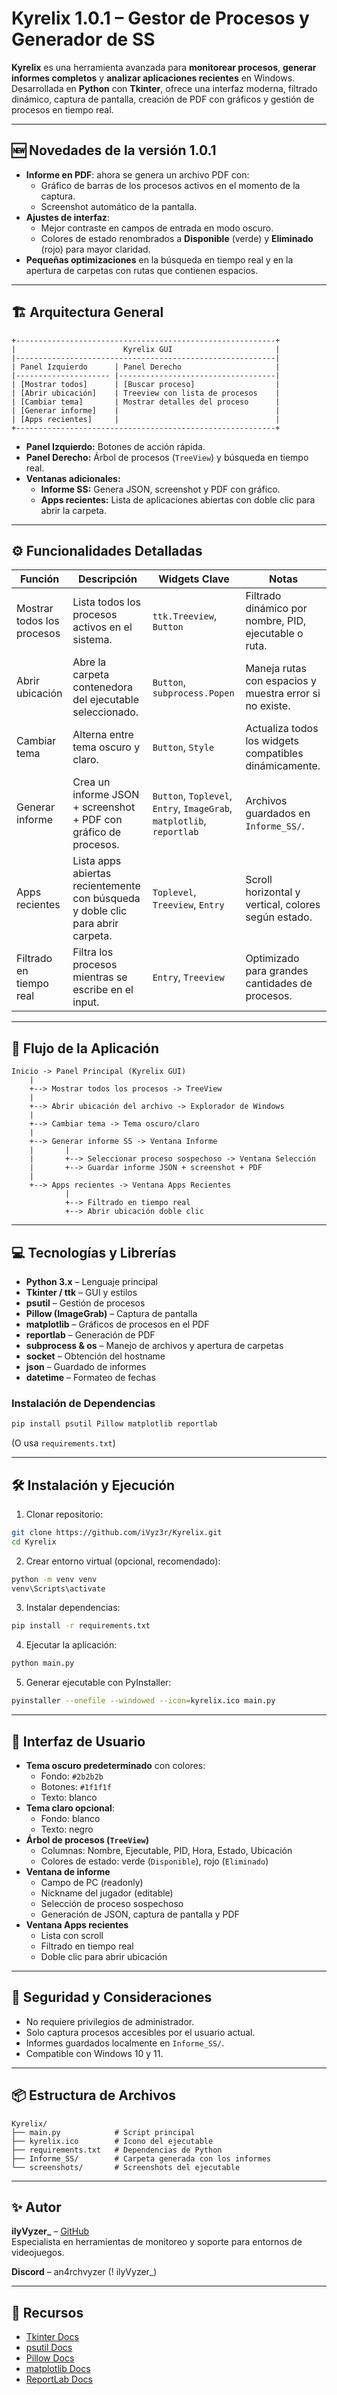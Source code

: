 # Kyrelix 1.0.1 – Gestor de Procesos y Generador de SS

**Kyrelix** es una herramienta avanzada para **monitorear procesos**, **generar informes completos** y **analizar aplicaciones recientes** en Windows.  
Desarrollada en **Python** con **Tkinter**, ofrece una interfaz moderna, filtrado dinámico, captura de pantalla, creación de PDF con gráficos y gestión de procesos en tiempo real.

---

## 🆕 Novedades de la versión 1.0.1
- **Informe en PDF**: ahora se genera un archivo PDF con:
  - Gráfico de barras de los procesos activos en el momento de la captura.
  - Screenshot automático de la pantalla.
- **Ajustes de interfaz**:
  - Mejor contraste en campos de entrada en modo oscuro.
  - Colores de estado renombrados a **Disponible** (verde) y **Eliminado** (rojo) para mayor claridad.
- **Pequeñas optimizaciones** en la búsqueda en tiempo real y en la apertura de carpetas con rutas que contienen espacios.

---

## 🏗 Arquitectura General

```
+----------------------------------------------------------+
|                        Kyrelix GUI                       |
|----------------------------------------------------------|
| Panel Izquierdo      | Panel Derecho                     |
|--------------------- |-----------------------------------|
| [Mostrar todos]      | [Buscar proceso]                  |
| [Abrir ubicación]    | Treeview con lista de procesos    |
| [Cambiar tema]       | Mostrar detalles del proceso      |
| [Generar informe]    |                                   |
| [Apps recientes]     |                                   |
+----------------------------------------------------------+
```

- **Panel Izquierdo:** Botones de acción rápida.
- **Panel Derecho:** Árbol de procesos (`TreeView`) y búsqueda en tiempo real.
- **Ventanas adicionales:**  
  - **Informe SS:** Genera JSON, screenshot y PDF con gráfico.  
  - **Apps recientes:** Lista de aplicaciones abiertas con doble clic para abrir la carpeta.

---

## ⚙ Funcionalidades Detalladas

| Función | Descripción | Widgets Clave | Notas |
|---------|------------|---------------|-------|
| Mostrar todos los procesos | Lista todos los procesos activos en el sistema. | `ttk.Treeview`, `Button` | Filtrado dinámico por nombre, PID, ejecutable o ruta. |
| Abrir ubicación | Abre la carpeta contenedora del ejecutable seleccionado. | `Button`, `subprocess.Popen` | Maneja rutas con espacios y muestra error si no existe. |
| Cambiar tema | Alterna entre tema oscuro y claro. | `Button`, `Style` | Actualiza todos los widgets compatibles dinámicamente. |
| Generar informe | Crea un informe JSON + screenshot + PDF con gráfico de procesos. | `Button`, `Toplevel`, `Entry`, `ImageGrab`, `matplotlib`, `reportlab` | Archivos guardados en `Informe_SS/`. |
| Apps recientes | Lista apps abiertas recientemente con búsqueda y doble clic para abrir carpeta. | `Toplevel`, `Treeview`, `Entry` | Scroll horizontal y vertical, colores según estado. |
| Filtrado en tiempo real | Filtra los procesos mientras se escribe en el input. | `Entry`, `Treeview` | Optimizado para grandes cantidades de procesos. |

---

## 📌 Flujo de la Aplicación

```
Inicio -> Panel Principal (Kyrelix GUI)
    |
    +--> Mostrar todos los procesos -> TreeView
    |
    +--> Abrir ubicación del archivo -> Explorador de Windows
    |
    +--> Cambiar tema -> Tema oscuro/claro
    |
    +--> Generar informe SS -> Ventana Informe
    |       |
    |       +--> Seleccionar proceso sospechoso -> Ventana Selección
    |       +--> Guardar informe JSON + screenshot + PDF
    |
    +--> Apps recientes -> Ventana Apps Recientes
            |
            +--> Filtrado en tiempo real
            +--> Abrir ubicación doble clic
```

---

## 💻 Tecnologías y Librerías

- **Python 3.x** – Lenguaje principal
- **Tkinter / ttk** – GUI y estilos
- **psutil** – Gestión de procesos
- **Pillow (ImageGrab)** – Captura de pantalla
- **matplotlib** – Gráficos de procesos en el PDF
- **reportlab** – Generación de PDF
- **subprocess & os** – Manejo de archivos y apertura de carpetas
- **socket** – Obtención del hostname
- **json** – Guardado de informes
- **datetime** – Formateo de fechas

### Instalación de Dependencias
```bash
pip install psutil Pillow matplotlib reportlab
```
(O usa `requirements.txt`)

---

## 🛠 Instalación y Ejecución

1. Clonar repositorio:
```bash
git clone https://github.com/iVyz3r/Kyrelix.git
cd Kyrelix
```

2. Crear entorno virtual (opcional, recomendado):
```bash
python -m venv venv
venv\Scripts\activate
```

3. Instalar dependencias:
```bash
pip install -r requirements.txt
```

4. Ejecutar la aplicación:
```bash
python main.py
```

5. Generar ejecutable con PyInstaller:
```bash
pyinstaller --onefile --windowed --icon=kyrelix.ico main.py
```

---

## 🎨 Interfaz de Usuario

- **Tema oscuro predeterminado** con colores:
  - Fondo: `#2b2b2b`
  - Botones: `#1f1f1f`
  - Texto: blanco
- **Tema claro opcional**:
  - Fondo: blanco
  - Texto: negro
- **Árbol de procesos (`TreeView`)**
  - Columnas: Nombre, Ejecutable, PID, Hora, Estado, Ubicación
  - Colores de estado: verde (`Disponible`), rojo (`Eliminado`)
- **Ventana de informe**
  - Campo de PC (readonly)
  - Nickname del jugador (editable)
  - Selección de proceso sospechoso
  - Generación de JSON, captura de pantalla y PDF
- **Ventana Apps recientes**
  - Lista con scroll
  - Filtrado en tiempo real
  - Doble clic para abrir ubicación

---

## 📝 Seguridad y Consideraciones

- No requiere privilegios de administrador.
- Solo captura procesos accesibles por el usuario actual.
- Informes guardados localmente en `Informe_SS/`.
- Compatible con Windows 10 y 11.

---

## 📦 Estructura de Archivos

```
Kyrelix/
├── main.py            # Script principal
├── kyrelix.ico        # Icono del ejecutable
├── requirements.txt   # Dependencias de Python
├── Informe_SS/        # Carpeta generada con los informes
└── screenshots/       # Screenshots del ejecutable
```

---

## ✨ Autor

**ilyVyzer_** – [GitHub](https://github.com/iVyz3r)  
Especialista en herramientas de monitoreo y soporte para entornos de videojuegos.

**Discord** – an4rchvyzer (!         ilyVyzer_)

---

## 🔗 Recursos

- [Tkinter Docs](https://docs.python.org/3/library/tk.html)
- [psutil Docs](https://psutil.readthedocs.io/)
- [Pillow Docs](https://pillow.readthedocs.io/)
- [matplotlib Docs](https://matplotlib.org/stable/contents.html)
- [ReportLab Docs](https://www.reportlab.com/documentation/)
